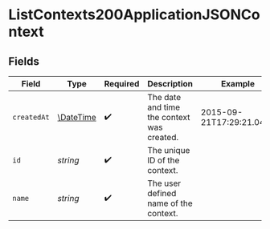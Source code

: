 # ListContexts200ApplicationJSONContext


## Fields

| Field                                                         | Type                                                          | Required                                                      | Description                                                   | Example                                                       |
| ------------------------------------------------------------- | ------------------------------------------------------------- | ------------------------------------------------------------- | ------------------------------------------------------------- | ------------------------------------------------------------- |
| `createdAt`                                                   | [\DateTime](https://www.php.net/manual/en/class.datetime.php) | :heavy_check_mark:                                            | The date and time the context was created.                    | 2015-09-21T17:29:21.042Z                                      |
| `id`                                                          | *string*                                                      | :heavy_check_mark:                                            | The unique ID of the context.                                 |                                                               |
| `name`                                                        | *string*                                                      | :heavy_check_mark:                                            | The user defined name of the context.                         |                                                               |